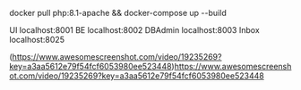 docker pull php:8.1-apache && docker-compose up --build

UI localhost:8001
BE localhost:8002
DBAdmin localhost:8003
Inbox localhost:8025

(https://www.awesomescreenshot.com/video/19235269?key=a3aa5612e79f54fcf6053980ee523448)https://www.awesomescreenshot.com/video/19235269?key=a3aa5612e79f54fcf6053980ee523448
